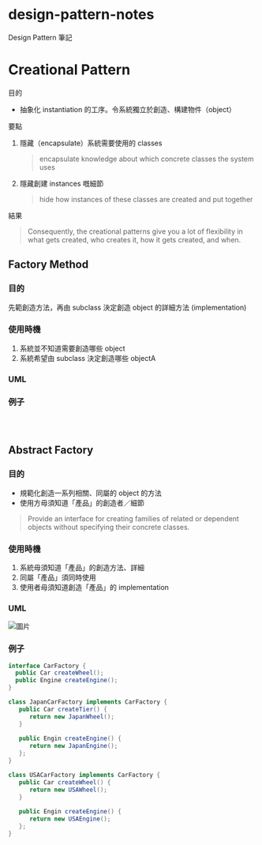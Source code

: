 # design-pattern-notes
Design Pattern 筆記

# Creational Pattern
目的 <br>
- 抽象化 instantiation 的工序。令系統獨立於創造、構建物件（object）

要點 <br>
1. 隱藏（encapsulate）系統需要使用的 classes
    > encapsulate knowledge about which concrete classes the system uses
2. 隱藏創建 instances 嘅細節
    > hide how instances of these classes are created and put together

結果 <br>
> Consequently, the creational patterns give you a lot of flexibility in what gets created, who creates it, how it gets created, and when.

## Factory Method
### 目的
先範創造方法，再由 subclass 決定創造 object 的詳細方法 (implementation)

### 使用時機
1. 系統並不知道需要創造哪些 object
2. 系統希望由 subclass 決定創造哪些 objectA


### UML


### 例子
```java

 
```

## Abstract Factory
### 目的
- 規範化創造一系列相關、同屬的 object 的方法
- 使用方毋須知道「產品」的創造者／細節
> Provide an interface for creating families of related or dependent objects without specifying their concrete classes. 

### 使用時機
1. 系統毋須知道「產品」的創造方法、詳細
2. 同屬「產品」須同時使用
3. 使用者毋須知道創造「產品」的 implementation

### UML
![圖片](https://user-images.githubusercontent.com/71750702/221368481-fdf64fcd-786c-4a8e-a32c-f080c9560f93.png)

### 例子
```java
interface CarFactory {
  public Car createWheel();
  public Engine createEngine();
}

class JapanCarFactory implements CarFactory {
   public Car createTier() {
      return new JapanWheel();
   }
   
   public Engin createEngine() {
      return new JapanEngine();
   };
}

class USACarFactory implements CarFactory {
   public Car createWheel() {
      return new USAWheel();
   }
   
   public Engin createEngine() {
      return new USAEngine();
   };
} 
 
```
